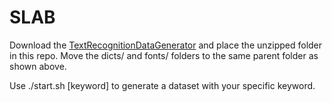 # SLAB

Download the [TextRecognitionDataGenerator](https://github.com/Belval/TextRecognitionDataGenerator) and place the unzipped folder in this repo. Move the dicts/ and fonts/ folders to the same parent folder as shown above.

Use ./start.sh [keyword] to generate a dataset with your specific keyword.